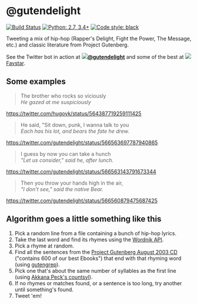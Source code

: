 # @gutendelight

[![Build Status](https://travis-ci.org/hugovk/python-ci-static-analysis.svg?branch=master)](https://travis-ci.org/hugovk/python-ci-static-analysis)
[![Python: 2.7, 3.4+](https://img.shields.io/badge/python-2.7,_3.4+-blue.svg)](https://www.python.org/downloads/)
[![Code style: black](https://img.shields.io/badge/code%20style-black-000000.svg)](https://github.com/ambv/black)

Tweeting a mix of hip-hop (Rapper's Delight, Fight the Power, The Message, etc.) and classic literature from Project Gutenberg.

See the Twitter bot in action at **[![](https://abs.twimg.com/favicons/favicon.ico)@gutendelight](https://twitter.com/gutendelight)** and some of the best at [![](http://favstar.fm/favicon.ico)Favstar](http://favstar.fm/users/gutendelight).

## Some examples

> The brother who rocks so viciously  
> *He gazed at me suspiciously*

https://twitter.com/hugovk/status/564387719259111425

> He said, "Sit down, punk, I wanna talk to you  
> *Each has his lot, and bears the fate he drew.*

https://twitter.com/gutendelight/status/566563697787940865

> I guess by now you can take a hunch  
> *"Let us consider," said he, after lunch.*

https://twitter.com/gutendelight/status/566563143791673344

> Then you throw your hands high in the air,  
> *"I don't see," said the native Bear.*

https://twitter.com/gutendelight/status/566560879475687425

## Algorithm goes a little something like this

1. Pick a random line from a file containing a bunch of hip-hop lyrics.
2. Take the last word and find its rhymes using the [Wordnik API](http://developer.wordnik.com/docs.html#!/word/getRelatedWords_get_4).
3. Pick a rhyme at random.
4. Find all the sentences from the [Project Gutenberg August 2003 CD](http://www.gutenberg.org/wiki/Gutenberg:The_CD_and_DVD_Project) ("contains 600 of our best Ebooks") that end with that rhyming word (using [gutengrep](https://github.com/hugovk/gutengrep)).
5. Pick one that's about the same number of syllables as the first line (using [Akkana Peck's countsyl](https://github.com/akkana/scripts/blob/master/countsyl)).
6. If no rhymes or matches found, or a sentence is too long, try another until something's found.
7. Tweet 'em!
